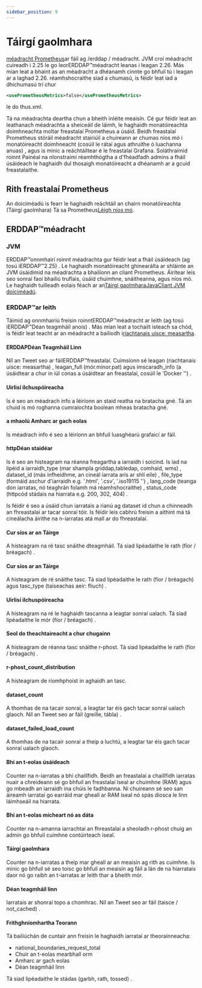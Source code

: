 ```yaml
---
sidebar_position: 9
---
```

# Táirgí gaolmhara

[méadracht Prometheus](https://prometheus.io/)ar fáil ag /erddap / méadracht. JVM croí méadracht cuireadh i 2.25 le go leorERDDAP™méadracht leanas i leagan 2.26. Más mian leat a bhaint as an méadracht a dhéanamh cinnte go bhfuil tú i leagan ar a laghad 2.26. réamhshocraithe siad a chumasú, is féidir leat iad a dhíchumasú trí chur
```xml
<usePrometheusMetrics>false</usePrometheusMetrics>
```
le do thus.xml.

Tá na méadrachta deartha chun a bheith inléite meaisín. Cé gur féidir leat an leathanach méadrachta a sheiceáil de láimh, le haghaidh monatóireachta doimhneachta moltar freastalaí Prometheus a úsáid. Beidh freastalaí Prometheus stóráil méadracht stairiúil a chuireann ar chumas níos mó i monatóireacht doimhneacht (cosúil le rátaí agus athruithe ó luachanna anuas) , agus is minic a reáchtáiltear é le freastalaí Grafana. Soláthraímid roinnt Painéal na nIonstraimí réamhthógtha a d'fhéadfadh admins a fháil úsáideach le haghaidh dul thosaigh monatóireacht a dhéanamh ar a gcuid freastalaithe.

## Rith freastalaí Prometheus

An doiciméadú is fearr le haghaidh reáchtáil an chairn monatóireachta (Táirgí gaolmhara) Tá sa Prometheus[Léigh níos mó](https://github.com/ERDDAP/erddap/blob/main/docker/prometheus/README.md).

## ERDDAP™méadracht

### JVM

ERDDAP™onnmhairí roinnt méadrachta gur féidir leat a fháil úsáideach (ag tosú iERDDAP™2.25) . Le haghaidh monatóireacht ghinearálta ar shláinte an JVM úsáidimid na méadrachta a bhailíonn an cliant Prometheus. Áirítear leis seo sonraí faoi bhailiú truflais, úsáid chuimhne, snáitheanna, agus níos mó. Le haghaidh tuilleadh eolais féach ar an[Táirgí gaolmharaJavaCliant JVM doiciméadú](https://prometheus.github.io/client_java/instrumentation/jvm/).

### ERDDAP™ar leith

Táimid ag onnmhairiú freisin roinntERDDAP™méadracht ar leith (ag tosú iERDDAP™Déan teagmháil anois) . Más mian leat a tochailt isteach sa chód, is féidir leat teacht ar an méadracht a bailíodh i[riachtanais uisce: measartha](https://github.com/ERDDAP/erddap/blob/main/WEB-INF/classes/gov/noaa/pfel/erddap/util/Metrics.java).

#### ERDDAPDéan Teagmháil Linn

Níl an Tweet seo ar fáilERDDAP™freastalaí. Cuimsíonn sé leagan (riachtanais uisce: measartha) , leagan_full (mór.minor.pat) agus imscaradh_info (a úsáidtear a chur in iúl conas a úsáidtear an freastalaí, cosúil le 'Docker '') .

#### Uirlisí ilchuspóireacha

Is é seo an méadrach info a léiríonn an staid reatha na bratacha gné. Tá an chuid is mó roghanna cumraíochta boolean mheas bratacha gné.

#### a mhaolú Amharc ar gach eolas

Is méadrach info é seo a léiríonn an bhfuil luasghéarú grafaicí ar fáil.

#### httpDéan staidéar

Is é seo an histeagram na réanna freagartha a iarraidh i soicind. Is iad na lipéid a iarraidh_type (mar shampla griddap,tabledap, comhaid, wms) , dataset_id (más infheidhme, an cineál iarrata arís ar shlí eile) , file_type (formáid aschur d'iarraidh e.g. '.html', '.csv', '.iso19115 '') , lang_code (teanga don iarratas, nó teaghrán folamh má réamhshocraithe) , status_code (httpcód stádais na hiarrata e.g. 200, 302, 404) .

Is féidir é seo a úsáid chun iarratais a rianú ag dataset id chun a chinneadh an fhreastalaí ar tacar sonraí tóir. Is féidir leis cabhrú freisin a aithint má tá cineálacha áirithe na n-iarratas atá mall ar do fhreastalaí.

#### Cur síos ar an Táirge

A histeagram na ré tasc snáithe dteagmháil. Tá siad lipéadaithe le rath (fíor / bréagach) .

#### Cur síos ar an Táirge

A histeagram de ré snáithe tasc. Tá siad lipéadaithe le rath (fíor / bréagach) agus tasc_type (taiseachas aeir: fliuch) .

#### Uirlisí ilchuspóireacha

A histeagram na ré le haghaidh tascanna a leagtar sonraí ualach. Tá siad lipéadaithe le mór (fíor / bréagach) .

#### Seol do theachtaireacht a chur chugainn

A histeagram de réanna tasc snáithe r-phost. Tá siad lipéadaithe le rath (fíor / bréagach) .

#### r-phost_count_distribution

A histeagram de ríomhphoist in aghaidh an tasc.

#### dataset_count

A thomhas de na tacair sonraí, a leagtar tar éis gach tacar sonraí ualach glaoch. Níl an Tweet seo ar fáil (greille, tábla) .

#### dataset_failed_load_count

A thomhas de na tacair sonraí a theip a luchtú, a leagtar tar éis gach tacar sonraí ualach glaoch.

#### Bhí an t-eolas úsáideach

Counter na n-iarratas a bhí chaillfidh. Beidh an freastalaí a chaillfidh iarratas nuair a chreideann sé go bhfuil an freastalaí íseal ar chuimhne (RAM) agus go mbeadh an iarraidh ina chúis le fadhbanna. Ní chuireann sé seo san áireamh iarrataí go earráid mar gheall ar RAM íseal nó spás diosca le linn láimhseáil na hiarrata.

#### Bhí an t-eolas mícheart nó as dáta

Counter na n-amanna iarrachtaí an fhreastalaí a sheoladh r-phost chuig an admin go bhfuil cuimhne contúirteach íseal.

#### Táirgí gaolmhara

Counter na n-iarratas a theip mar gheall ar an meaisín ag rith as cuimhne. Is minic go bhfuil sé seo toisc go bhfuil an meaisín ag fáil a lán de na hiarratais daor nó go raibh an t-iarratas ar leith thar a bheith mór.

#### Déan teagmháil linn

Iarratais ar shonraí topo a chomhrac. Níl an Tweet seo ar fáil (taisce / not_cached) .

#### Frithghníomhartha Teorann

Tá bailiúchán de cuntair ann freisin le haghaidh iarrataí ar theorainneacha:

 - national_boundaries_request_total
 - Chuir an t-eolas mearbhall orm
 - Amharc ar gach eolas
 - Déan teagmháil linn

Tá siad lipéadaithe le stádas (garbh, rath, tossed) .
